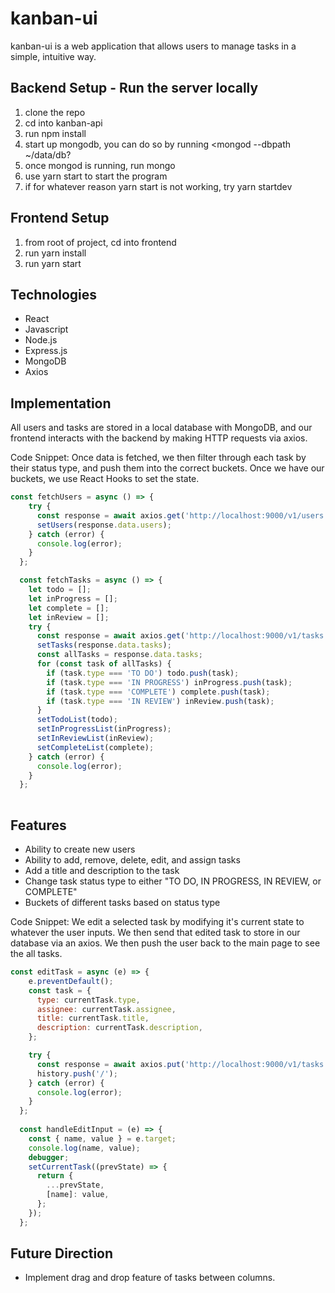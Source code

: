 # kanban-ui

kanban-ui is a web application that allows users to manage tasks in a simple, intuitive way.  

## Backend Setup - Run the server locally
1) clone the repo
2) cd into kanban-api
3) run npm install
4) start up mongodb, you can do so by running <mongod --dbpath ~/data/db?
5) once mongod is running, run mongo 
6) use yarn start to start the program
7) if for whatever reason yarn start is not working, try yarn startdev

## Frontend Setup
1) from root of project, cd into frontend
2) run yarn install 
3) run yarn start

## Technologies 
* React
* Javascript 
* Node.js
* Express.js
* MongoDB
* Axios

## Implementation 

All users and tasks are stored in a local database with MongoDB, and our frontend interacts with the backend by making HTTP requests via axios. 

Code Snippet: Once data is fetched, we then filter through each task by their status type, and push them into the correct buckets. Once we have our buckets, we use React Hooks to set the state. 
```js
const fetchUsers = async () => {
    try {
      const response = await axios.get('http://localhost:9000/v1/users');
      setUsers(response.data.users);
    } catch (error) {
      console.log(error);
    }
  };

  const fetchTasks = async () => {
    let todo = [];
    let inProgress = [];
    let complete = [];
    let inReview = [];
    try {
      const response = await axios.get('http://localhost:9000/v1/tasks');
      setTasks(response.data.tasks);
      const allTasks = response.data.tasks;
      for (const task of allTasks) {
        if (task.type === 'TO DO') todo.push(task);
        if (task.type === 'IN PROGRESS') inProgress.push(task);
        if (task.type === 'COMPLETE') complete.push(task);
        if (task.type === 'IN REVIEW') inReview.push(task);
      }
      setTodoList(todo);
      setInProgressList(inProgress);
      setInReviewList(inReview);
      setCompleteList(complete);
    } catch (error) {
      console.log(error);
    }
  };
  
```
## Features 
* Ability to create new users
* Ability to add, remove, delete, edit, and assign tasks
* Add a title and description to the task
* Change task status type to either "TO DO, IN PROGRESS, IN REVIEW, or COMPLETE"
* Buckets of different tasks based on status type

Code Snippet: We edit a selected task by modifying it's current state to whatever the user inputs. We then send that edited task to store in our database via an axios. We then push the user back to the main page to see the all tasks. 
```js
const editTask = async (e) => {
    e.preventDefault();
    const task = {
      type: currentTask.type,
      assignee: currentTask.assignee,
      title: currentTask.title,
      description: currentTask.description,
    };

    try {
      const response = await axios.put('http://localhost:9000/v1/tasks', task);
      history.push('/');
    } catch (error) {
      console.log(error);
    }
  };
  
  const handleEditInput = (e) => {
    const { name, value } = e.target;
    console.log(name, value);
    debugger;
    setCurrentTask((prevState) => {
      return {
        ...prevState,
        [name]: value,
      };
    });
  };
```

## Future Direction
* Implement drag and drop feature of tasks between columns.
